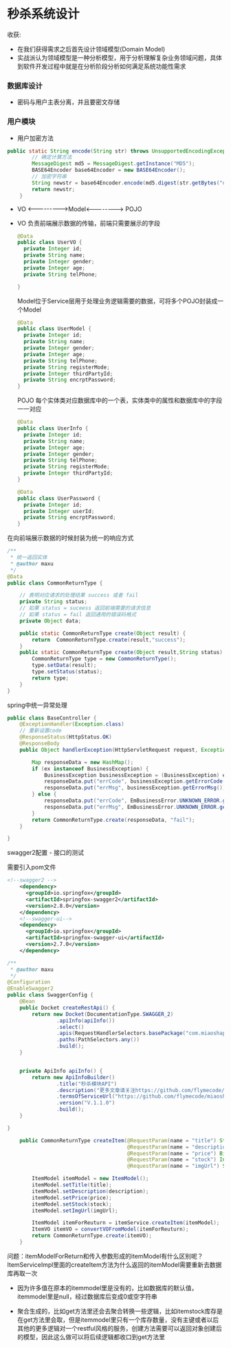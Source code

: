 # 秒杀系统设计

收获:
  - 在我们获得需求之后首先设计领域模型(Domain Model)
  - 实战派认为领域模型是一种分析模型，用于分析理解复杂业务领域问题，具体到软件开发过程中就是在分析阶段分析如何满足系统功能性需求

### 数据库设计

- 密码与用户主表分离，并且要密文存储
### 用户模块

- 用户加密方法

```java
public static String encode(String str) throws UnsupportedEncodingException, NoSuchAlgorithmException {
		// 确定计算方法
		MessageDigest md5 = MessageDigest.getInstance("MD5");
		BASE64Encoder base64Encoder = new BASE64Encoder();
		// 加密字符串
		String newstr = base64Encoder.encode(md5.digest(str.getBytes("utf-8")));
		return newstr;
	}
```

- VO <--------->Model<--------> POJO

- VO 负责前端展示数据的传输，前端只需要展示的字段

  ```java
  @Data
  public class UserVO {
  	private Integer id;
  	private String name;
  	private Integer gender;
  	private Integer age;
  	private String telPhone;
  
  }
  ```

  Model位于Service层用于处理业务逻辑需要的数据，可将多个POJO封装成一个Model

  ```java
  @Data
  public class UserModel {
  	private Integer id;
  	private String name;
  	private Integer gender;
  	private Integer age;
  	private String telPhone;
  	private String registerMode;
  	private Integer thirdPartyId;
  	private String encrptPassword;
  }
  ```

  POJO 每个实体类对应数据库中的一个表，实体类中的属性和数据库中的字段一一对应

  ```java
  @Data
  public class UserInfo {
  	private Integer id;
  	private String name;
  	private Integer age;
  	private Integer gender;
  	private String telPhone;
  	private String registerMode;
  	private Integer thirdPartyId;
  }
  ```

  ```java
  @Data
  public class UserPassword {
  	private Integer id;
  	private Integer userId;
  	private String encrptPassword;
  }
  ```

在向前端展示数据的时候封装为统一的响应方式

```java
/**
 * 统一返回实体
 * @author maxu
 */
@Data
public class CommonReturnType {

	// 表明对应请求的处理结果 success 或者 fail
	private String status;
	// 如果 status = suceess 返回前端需要的请求信息
	// 如果 status = fail 返回通用的错误码格式
	private Object data;

	public static CommonReturnType create(Object result) {
		return  CommonReturnType.create(result,"success");
	}
	public static CommonReturnType create(Object result,String status) {
		CommonReturnType type = new CommonReturnType();
		type.setData(result);
		type.setStatus(status);
		return type;
	}
}
```

spring中统一异常处理

```java
public class BaseController {
	@ExceptionHandler(Exception.class)
    // 重新设置code
	@ResponseStatus(HttpStatus.OK)
	@ResponseBody
	public Object handlerException(HttpServletRequest request, Exception ex) {

		Map responseData = new HashMap();
		if (ex instanceof BusinessException) {
			BusinessException businessException = (BusinessException) ex;
			responseData.put("errCode", businessException.getErrorCode());
			responseData.put("errMsg", businessException.getErrorMsg());
		} else {
			responseData.put("errCode", EmBusinessError.UNKNOWN_ERROR.getErrorCode());
			responseData.put("errMsg", EmBusinessError.UNKNOWN_ERROR.getErrorMsg());
		}
		return CommonReturnType.create(responseData, "fail");
	}

}
```

swagger2配置 - 接口的测试

需要引入pom文件

```xml
<!--swagger2 -->
    <dependency>
      <groupId>io.springfox</groupId>
      <artifactId>springfox-swagger2</artifactId>
      <version>2.8.0</version>
    </dependency>
    <!--swagger-ui-->
    <dependency>
      <groupId>io.springfox</groupId>
      <artifactId>springfox-swagger-ui</artifactId>
      <version>2.7.0</version>
    </dependency>
```

```java
/**
 * @author maxu
 */
@Configuration
@EnableSwagger2
public class SwaggerConfig {
	@Bean
	public Docket createRestApi() {
		return new Docket(DocumentationType.SWAGGER_2)
				.apiInfo(apiInfo())
				.select()
				.apis(RequestHandlerSelectors.basePackage("com.miaoshaproject.controller"))
				.paths(PathSelectors.any())
				.build();
	}


	private ApiInfo apiInfo() {
		return new ApiInfoBuilder()
				.title("秒杀模块API")
				.description("更多文章请关注https://github.com/flymecode/miaosha")
				.termsOfServiceUrl("https://github.com/flymecode/miaosha")
				.version("V.1.1.0")
				.build();
	}

}
```
```java
	public CommonReturnType createItem(@RequestParam(name = "title") String title,
	                                   @RequestParam(name = "description") String description,
	                                   @RequestParam(name = "price") BigDecimal price,
	                                   @RequestParam(name = "stock") Integer stock,
	                                   @RequestParam(name = "imgUrl") String imgUrl) throws BusinessException {

		ItemModel itemModel = new ItemModel();
		itemModel.setTitle(title);
		itemModel.setDescription(description);
		itemModel.setPrice(price);
		itemModel.setStock(stock);
		itemModel.setImgUrl(imgUrl);

		ItemModel itemForReuturn = itemService.createItem(itemModel);
		ItemVO itemVO = convertVOFromModel(itemForReuturn);
		return CommonReturnType.create(itemVO);
	}
```
问题：itemModelForReturn和传入参数形成的itemModel有什么区别呢？
   ItemServiceImpl里面的createItem方法为什么返回的itemModel需要重新去数据库再取一次
   
- 因为许多值在原本的itemmodel里是没有的，比如数据库的默认值，itemmodel里是null，经过数据库后变成0或空字符串
   
- 聚合生成的，比如get方法里还会去聚合转换一些逻辑，比如itemstock库存是在get方法里会取，但是itemmodel里只有一个库存数量，没有主键或者以后其他的更多逻辑对一个restful风格的服务，创建方法需要可以返回对象创建后的模型，因此这么做可以将后续逻辑都收口到get方法里
   
   



